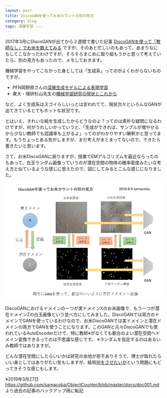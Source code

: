 ```yaml
---
layout: post
title: DiscoGANを使ってお米カウントの別の見方
category: blog
tags: 深層学習 ☆☆☆
---
```


2017年3月にDiscoGANが出てから２週間で書いた記事
[DiscoGANを使って「教師なし」でお米を数えてみる](https://qiita.com/samacoba/items/f04ed6a3a170fd97cef5)
ですが、そのあと忙しいのもあって、あまりなにもしてこなかったわけですが、そろそろまじめに取り組もうかと思って考えていたら、別の見方もあったので、メモしておきます。

機械学習をやってこなかった身としては「生成系」ってのがよくわからないものですが、
- PFN岡野原さんの[深層生成モデルによる表現学習](https://www.slideshare.net/pfi/iibmp2016-okanohara-deep-generative-models-for-representation-learning)
- 東大・理研杉山先生の[機械学習研究の現状とこれから](https://www.slideshare.net/MLSE/ss-97568525)

など、よく生成系はスゴイらしいっとは言われてて、現状次々といろんなGANが出てきているとてもホットな状況です。

とはいえ、きれいな絵を生成したからどうなのよ？ってのは素朴な疑問になるわけですが、何がうれしいかっていうと、「生成ができれば、サンプルが増やせるから少ない教師でも認識率も上がるよ」ってのがわかりやすい解釈かと思ってます。もうちょっとある気がしますが、まだ考えがまとまってないので、できたら書きたいと思います。

さて、お米DiscoGANに戻りますが、授業でEMアルゴリズムを最近ならったのもあって、白玉ランダム画像っていうのが潜在空間の物体の確率密度みたいな考え方と似ているような感じに思えたので、図にしてみるとこんな感じになりました。

![画像](/images/20180806-doc001_01.png)

DiscoGANにおけるドメインのーつが実ドメインXのお米画像で、もう一つが潜在ドメインZの白玉画像という並べ方にしてみました。DiscoGANでは両方のドメインでGANを使っているわけなので、お米DiscoGANでは実ドメインと潜在ドメインの両方でGANを使うことになります。このGANと元々DiscoGANでも使われているAutoEncoderだけで、特に教師※がなくても都合のよい潜在空間へドメイン変換できるってのは不思議な感じです。 
※ランダムを仮定するのはあるいみ教師ではありますが。

どんな潜在空間にしたらいいかは研究の余地が若干ありそうで、博士が取れたらいい身としてはありがたい気もしますが、結局[何をさせたいか](http://samacoba.hatenablog.com/entry/2018/07/18/115141)という問題にもどってきそうな感じもします。

※2019年3月27日  
https://github.com/samacoba/ObjectCounter/blob/master/docs/doc001.md  
より過去の記事のバックアップ用に転記
